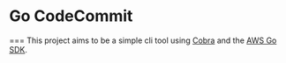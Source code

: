# Go CodeCommit
===
This project aims to be a simple cli tool using [Cobra](https://github.com/spf13/cobra) and the [AWS Go SDK](https://github.com/aws/aws-sdk-go).  